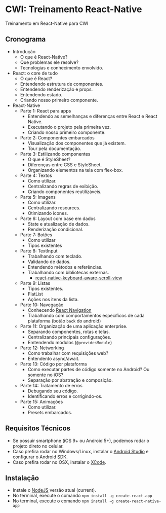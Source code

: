 # CWI: Treinamento React-Native
Treinamento em React-Native para CWI

## Cronograma

* Introdução
    * O que é React-Native?
    * Que problemas ele resolve?
    * Tecnologias e conhecimento envolvido.
* React: o core de tudo
    * O que é React?
    * Entendendo estrutura de componentes.
    * Entendendo renderização e props.
    * Entendendo estado.
    * Criando nosso primeiro componente.
* React-Native
    * Parte 1: React para apps
        * Entendendo as semelhanças e diferenças entre React e React Native.
        * Executando o projeto pela primeira vez.
        * Criando nosso primeiro componente.
    * Parte 2: Componentes embarcados
        * Visualização dos componentes que já existem.
        * Tour pela documentação.
    * Parte 3: Estilizando componentes
        * O que é StyleSheet?
        * Diferenças entre CSS e StyleSheet.
        * Organizando elementos na tela com flex-box.
    * Parte 4: Textos
        * Como utilizar.
        * Centralizando regras de exibição.
        * Criando componentes reutilizáveis.
    * Parte 5: Imagens
        * Como utilizar.
        * Centralizando resources.
        * Otimizando ícones.
    * Parte 6: Layout com base em dados
        * State e atualização de dados.
        * Renderização condicional.
    * Parte 7: Botões
        * Como utilizar
        * Tipos existentes
    * Parte 8: TextInput
        * Trabalhando com teclado.
        * Validando de dados.
        * Entendendo métodos e referências.
        * Trabalhando com bibliotecas externas.
            * [react-native-keyboard-aware-scroll-view](https://github.com/APSL/react-native-keyboard-aware-scroll-view)
    * Parte 9: Listas
        * Tipos existentes.
        * FlatList
        * Ações nos itens da lista.
    * Parte 10: Navegação
        * Conhecendo [React Navigation](https://reactnavigation.org/)
        * Trabalhando com comportamentos específicos de cada plataforma (botão `back` do android)
    * Parte 11: Organização de uma aplicação enterprise.
        * Separando componentes, rotas e telas.
        * Centralizando principais configurações.
        * Emtendendo módulos (`@providesModule`)
    * Parte 12: Networking
        * Como trabalhar com requisições web?
        * Entendento async/await.
    * Parte 13: Código por plataforma
        * Como executar partes de código somente no Android? Ou somente no iOS?
        * Separação por abstração e composição.
    * Parte 14: Tratamento de erros
        * Debugando seu código.
        * Identificando erros e corrigindo-os.
    * Parte 15: Animações
        * Como utilizar.
        * Presets embarcados.


## Requisitos Técnicos

* Se possuir smartphone (iOS 9+ ou Android 5+), podemos rodar o projeto direto no celular.
* Caso prefira rodar no Windows/Linux, instalar o [Android Studio](https://developer.android.com/studio/index.html?hl=pt-br) e configurar o Android SDK.
* Caso prefira rodar no OSX, instalar o [XCode](https://developer.apple.com/xcode/).

## Instalação
* Instale o [NodeJS](https://nodejs.org/en/) versão atual (current).
* No terminal, execute o comando `npm install -g create-react-app`
* No terminal, execute o comando `npm install -g create-react-native-app`
